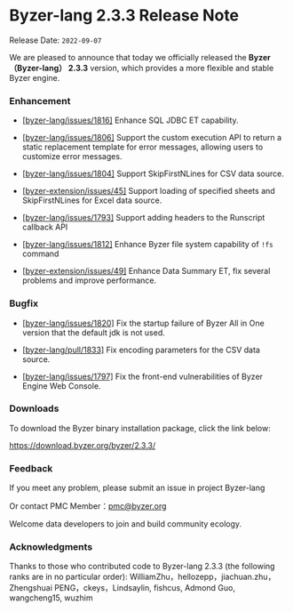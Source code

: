# Byzer-lang 2.3.3 Release Note

Release Date: `2022-09-07`

We are pleased to announce that today we officially released the **Byzer（Byzer-lang） 2.3.3**  version, which provides a more flexible and stable Byzer engine.

### Enhancement

- [[byzer-lang/issues/1816\]](https://github.com/byzer-org/byzer-lang/issues/1816) Enhance SQL JDBC ET capability.

- [[byzer-lang/issues/1806\]](https://github.com/byzer-org/byzer-lang/issues/1806) Support the custom execution API to return a static replacement template for error messages, allowing users to customize error messages.

- [[byzer-lang/issues/1804\]](https://github.com/byzer-org/byzer-lang/issues/1804) Support SkipFirstNLines for CSV data source.

- [[byzer-extension/issues/45\]](https://github.com/byzer-org/byzer-extension/issues/45) Support loading of specified sheets and SkipFirstNLines for Excel data source.

- [[byzer-lang/issues/1793\]](https://github.com/byzer-org/byzer-lang/issues/1793) Support adding headers to the Runscript callback API

- [[byzer-lang/issues/1812\]](https://github.com/byzer-org/byzer-lang/issues/1812) Enhance Byzer file system capability of `!fs` command

- [[byzer-extension/issues/49\]](https://github.com/byzer-org/byzer-extension/issues/49) Enhance Data Summary ET, fix several problems and improve performance.

### Bugfix

- [[byzer-lang/issues/1820\]](https://github.com/byzer-org/byzer-lang/issues/1820)  Fix the startup failure of Byzer All in One version that the default jdk is not used.

- [[byzer-lang/pull/1833\]](https://github.com/byzer-org/byzer-lang/pull/1833)  Fix encoding parameters for the CSV data source.

- [[byzer-lang/issues/1797\]](https://github.com/byzer-org/byzer-lang/issues/1797) Fix the front-end vulnerabilities of Byzer Engine Web Console.

### Downloads

To download the Byzer binary installation package, click the link below:

https://download.byzer.org/byzer/2.3.3/

### Feedback

If you meet any problem, please submit an issue in project Byzer-lang

Or contact PMC Member：pmc@byzer.org

Welcome data developers to join and build community ecology.

### Acknowledgments

Thanks to those who contributed code to Byzer-lang 2.3.3 (the following ranks are in no particular order): WilliamZhu，hellozepp，jiachuan.zhu，Zhengshuai PENG，ckeys，Lindsaylin, fishcus, Admond Guo, wangcheng15, wuzhim